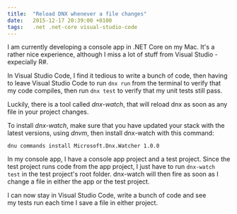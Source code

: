 ```yaml
---
title:  "Reload DNX whenever a file changes"
date:   2015-12-17 20:39:00 +0100
tags: 	.net .net-core visual-studio-code
---
```


I am currently developing a console app in .NET Core on my Mac. It's a rather nice
experience, although I miss a lot of stuff from Visual Studio - expecially R#.

In Visual Studio Code, I find it tedious to write a bunch of code, then having to
leave Visual Studio Code to run `dnx run` from the terminal to verify that my code
compiles, then run `dnx test` to verify that my unit tests still pass.

Luckily, there is a tool called *dnx-watch*, that will reload dnx as soon as any
file in your project changes.

To install *dnx-watch*, make sure that you have updated your stack with the latest
versions, using *dnvm*, then install dnx-watch with this command:

```
dnu commands install Microsoft.Dnx.Watcher 1.0.0
```

In my console app, I have a console app project and a test project. Since the test
project runs code from the app project, I just have to run `dnx-watch test` in the
test project's root folder. dnx-watch will then fire as soon as I change a file in
either the app or the test project.

I can now stay in Visual Studio Code, write a bunch of code and see my tests run
each time I save a file in either project.